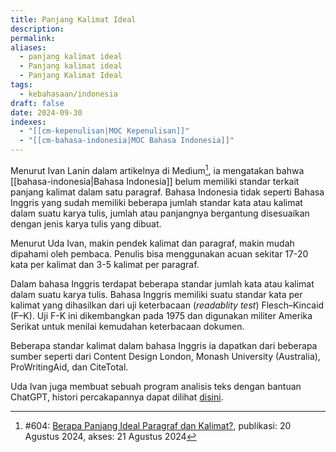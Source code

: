 ```yaml
---
title: Panjang Kalimat Ideal
description: 
permalink: 
aliases:
  - panjang kalimat ideal
  - Panjang kalimat ideal
  - Panjang Kalimat Ideal
tags:
  - kebahasaan/indonesia
draft: false
date: 2024-09-30
indexes:
  - "[[cm-kepenulisan|MOC Kepenulisan]]"
  - "[[cm-bahasa-indonesia|MOC Bahasa Indonesia]]"
---
```

Menurut Ivan Lanin dalam artikelnya di Medium[^1],  ia mengatakan bahwa [[bahasa-indonesia|Bahasa Indonesia]]  belum memiliki standar terkait panjang kalimat dalam satu paragraf. Bahasa Indonesia tidak seperti Bahasa Inggris yang sudah memiliki beberapa jumlah standar kata atau kalimat dalam suatu karya tulis, jumlah atau panjangnya bergantung disesuaikan dengan jenis karya tulis yang dibuat.
 
Menurut Uda Ivan, makin pendek kalimat dan paragraf, makin mudah dipahami oleh pembaca. Penulis bisa menggunakan acuan sekitar 17-20 kata per kalimat dan 3-5 kalimat per paragraf.

Dalam bahasa Inggris terdapat beberapa standar jumlah kata atau kalimat dalam suatu karya tulis. Bahasa Inggris memiliki suatu standar kata per kalimat yang dihasilkan dari uji keterbacaan (*readablity test*) Flesch–Kincaid (F–K). Uji F-K ini dikembangkan pada 1975 dan digunakan militer Amerika Serikat untuk menilai kemudahan keterbacaan dokumen.

Beberapa standar kalimat dalam bahasa Inggris ia dapatkan dari beberapa sumber seperti dari Content Design London, Monash University (Australia), ProWritingAid, dan CiteTotal.

Uda Ivan juga membuat sebuah program analisis teks dengan bantuan ChatGPT, histori percakapannya dapat dilihat [disini](https://chatgpt.com/share/22e70cf3-5fde-49d7-a185-32a59923e517).



[^1]:  #604: [Berapa Panjang Ideal Paragraf dan Kalimat?](https://ivanlanin.medium.com/berapa-panjang-ideal-paragraf-dan-kalimat-093ec510a557), publikasi: 20 Agustus 2024, akses: 21 Agustus 2024 